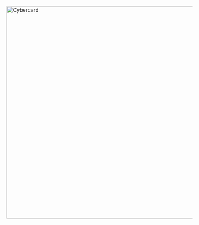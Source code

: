<img width="2125" height="575" alt="Cybercard" src="https://github.com/user-attachments/assets/e520762f-0b12-414d-844c-dabc4d2d11e9" />
